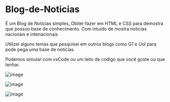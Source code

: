 # Blog-de-Noticias

 É um Blog de Noticias simples, Obiter fazer em HTML e CSS para demostra que possuo base de conhecimento.
Com intuido de mostra noticias nacionais e intenacionais

Utilizei alguns temas que pesquisei em outros blogs como G1 e Uol para pode pega uma base de noticias.


Podemos simular com vsCode ou um leito de codigo que você goste ou que tenhar.

![image](https://user-images.githubusercontent.com/88870830/168210447-292eb1d4-394a-4053-ba20-75bb8c081b3f.png)


![image](https://user-images.githubusercontent.com/88870830/168210534-baa373f4-87ab-4c60-88dc-b8bd95b7eed6.png)


![image](https://user-images.githubusercontent.com/88870830/168210558-8af61c3f-225a-4d17-bc20-54dfb1595aea.png)
